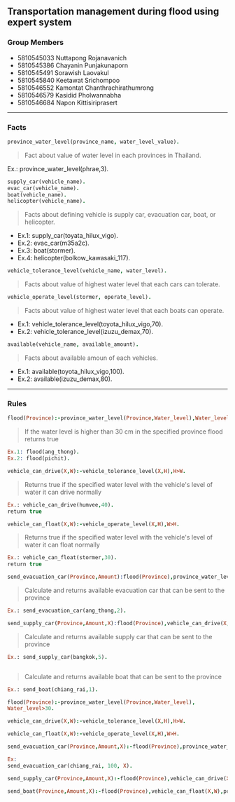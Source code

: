
## Transportation management during flood using expert system

### Group Members
- 5810545033  Nuttapong   Rojanavanich
- 5810545386  Chayanin		Punjakunaporn
- 5810545491  Sorawish		Laovakul
- 5810545840  Keetawat		Srichompoo
- 5810546552  Kamontat		Chanthrachirathumrong
- 5810546579  Kasidid		  Pholwannabha
- 5810546684  Napon		    Kittisiriprasert

---

### Facts

```prolog
province_water_level(province_name, water_level_value).
```
> Fact about value of water level in each provinces in Thailand.

Ex.: province_water_level(phrae,3).

```prolog
supply_car(vehicle_name).
evac_car(vehicle_name).
boat(vehicle_name).
helicopter(vehicle_name).
```
> Facts about defining vehicle is supply car, evacuation car, boat, or helicopter.
- Ex.1: supply_car(toyata_hilux_vigo).
- Ex.2: evac_car(m35a2c).
- Ex.3: boat(stormer).
- Ex.4: helicopter(bolkow_kawasaki_117).

```prolog
vehicle_tolerance_level(vehicle_name, water_level).
```
> Facts about value of highest water level that each cars can tolerate.

```prolog
vehicle_operate_level(stormer, operate_level).
```
> Facts about value of highest water level that each boats can operate.
- Ex.1: vehicle_tolerance_level(toyota_hilux_vigo,70).
- Ex.2: vehicle_tolerance_level(izuzu_demax,70).

```prolog
available(vehicle_name, available_amount).
```
> Facts about available amoun of each vehicles.
- Ex.1: available(toyota_hilux_vigo,100).
- Ex.2: available(izuzu_demax,80).

---

### Rules

```prolog
flood(Province):-province_water_level(Province,Water_level),Water_level>30.
```
> If the water level is higher than 30 cm in the specified province flood returns true
```prolog
Ex.1: flood(ang_thong).
Ex.2: flood(pichit).
```

```prolog
vehicle_can_drive(X,W):-vehicle_tolerance_level(X,H),H>W.
```
> Returns true if the specified water level with the vehicle's level of water it can drive normally
```prolog
Ex.: vehicle_can_drive(humvee,40).
return true
```

```prolog
vehicle_can_float(X,W):-vehicle_operate_level(X,H),W>H.
```
> Returns true if the specified water level with the vehicle's level of water it can float normally
```prolog
Ex.: vehicle_can_float(stormer,30).
return true
```

```prolog
send_evacuation_car(Province,Amount):flood(Province),province_water_level(Province,W),evac_car(X),vehicle_can_drive(X,W),available(X,N),N>Amount.
```
> Calculate and returns available evacuation car that can be sent to the province
```prolog
Ex.: send_evacuation_car(ang_thong,2).
```

```prolog
send_supply_car(Province,Amount,X):flood(Province),vehicle_can_drive(X,W),supply_car(X),province_water_level(Province,W),available(X,N),N>Amount.
```
> Calculate and returns available supply car that can be sent to the province
```prolog 
Ex.: send_supply_car(bangkok,5).
```

```prolog send_boat(Province,Amount,X):flood(Province),vehicle_can_float(X,W),province_water_level(Province,W),boat(X),available(X,N),N>Amount.
```
> Calculate and returns available boat that can be sent to the province
```prolog 
Ex.: send_boat(chiang_rai,1).
```

```prolog
flood(Province):-province_water_level(Province,Water_level),
Water_level>30.
```

```prolog
vehicle_can_drive(X,W):-vehicle_tolerance_level(X,H),H>W.
```

```prolog
vehicle_can_float(X,W):-vehicle_operate_level(X,H),W>H.
```

```prolog
send_evacuation_car(Province,Amount,X):-flood(Province),province_water_level(Province,W),evac_car(X),vehicle_can_drive(X,W),available(X,N),N>Amount.

Ex:
send_evacuation_car(chiang_rai, 100, X).
```
```prolog
send_supply_car(Province,Amount,X):-flood(Province),vehicle_can_drive(X,W),supply_car(X),province_water_level(Province,W),available(X,N),N>Amount.
```
```prolog
send_boat(Province,Amount,X):-flood(Province),vehicle_can_float(X,W),province_water_level(Province,W),boat(X),available(X,N),N>Amount.
```
